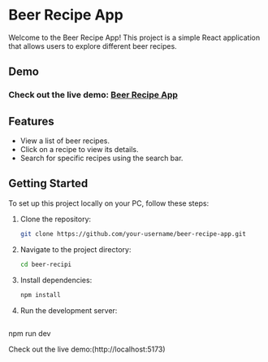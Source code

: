 # Beer Recipe App

Welcome to the Beer Recipe App! This project is a simple React application that allows users to explore different beer recipes.

## Demo

### Check out the live demo: [Beer Recipe App](https://beerrecipi.netlify.app)

## Features

- View a list of beer recipes.
- Click on a recipe to view its details.
- Search for specific recipes using the search bar.

## Getting Started

To set up this project locally on your PC, follow these steps:

1. Clone the repository:

   ```bash
   git clone https://github.com/your-username/beer-recipe-app.git

2. Navigate to the project directory:

   ```bash
   cd beer-recipi
3. Install dependencies:

   ```bash
   npm install
4. Run the development server:

   ```bash
  npm run dev

Check out the live demo:(http://localhost:5173)


